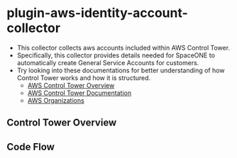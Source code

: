 # plugin-aws-identity-account-collector

* This collector collects aws accounts included within AWS Control Tower.
* Specifically, this collector provides details needed for SpaceONE to automatically create General Service Accounts for
  customers.
* Try looking into these documentations for better understanding of how Control Tower works and how it is structured.
    * [AWS Control Tower Overview](https://docs.aws.amazon.com/controltower/latest/userguide/what-is-control-tower.html)
    * [AWS Control Tower Documentation](https://docs.aws.amazon.com/controltower/latest/userguide/welcome.html)
    * [AWS Organizations](https://docs.aws.amazon.com/organizations/latest/userguide/orgs_introduction.html)

## Control Tower Overview

## Code Flow

